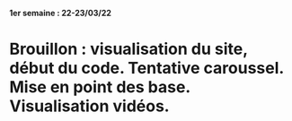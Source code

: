 **1er semaine : 22-23/03/22**
# Brouillon : visualisation du site, début du code. Tentative caroussel. Mise en point des base. Visualisation vidéos.
